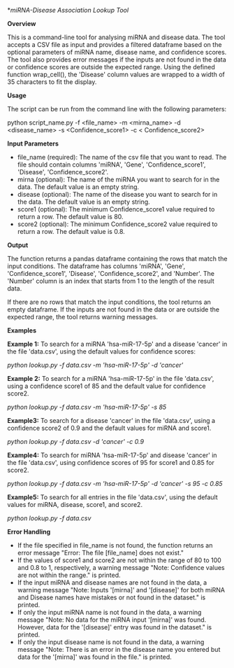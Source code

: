**miRNA-Disease Association Lookup Tool*

**Overview**

This is a command-line tool for analysing miRNA and disease data. The tool accepts a CSV file as input and provides a filtered dataframe based on the optional parameters of miRNA name, disease name, and confidence scores. The tool also provides error messages if the inputs are not found in the data or confidence scores are outside the expected range. Using the defined function wrap_cell(), the 'Disease' column values are wrapped to a width of 35 characters to fit the display.

**Usage**

The script can be run from the command line with the following parameters:

python script_name.py -f \<file_name\> -m \<mirna_name\> -d \<disease_name\> -s \<Confidence_score1\> -c \< Confidence_score2\>

**Input Parameters**

-   file_name (required): The name of the csv file that you want to read. The file should contain columns 'miRNA', 'Gene', 'Confidence_score1', 'Disease', 'Confidence_score2'.
-   mirna (optional): The name of the miRNA you want to search for in the data. The default value is an empty string.
-   disease (optional): The name of the disease you want to search for in the data. The default value is an empty string.
-   score1 (optional): The minimum Confidence_score1 value required to return a row. The default value is 80.
-   score2 (optional): The minimum Confidence_score2 value required to return a row. The default value is 0.8.

**Output**

The function returns a pandas dataframe containing the rows that match the input conditions. The dataframe has columns 'miRNA', 'Gene', 'Confidence_score1', 'Disease', 'Confidence_score2', and 'Number'. The 'Number' column is an index that starts from 1 to the length of the result data.

If there are no rows that match the input conditions, the tool returns an empty dataframe. If the inputs are not found in the data or are outside the expected range, the tool returns warning messages.

**Examples**

**Example 1:** To search for a miRNA 'hsa-miR-17-5p' and a disease 'cancer' in the file 'data.csv', using the default values for confidence scores:

*python lookup.py -f data.csv -m 'hsa-miR-17-5p' -d 'cancer'*

**Example 2:** To search for a miRNA 'hsa-miR-17-5p' in the file 'data.csv', using a confidence score1 of 85 and the default value for confidence score2.

*python lookup.py -f data.csv -m 'hsa-miR-17-5p' -s 85*

**Example3:** To search for a disease 'cancer' in the file 'data.csv', using a confidence score2 of 0.9 and the default values for miRNA and score1.

*python lookup.py -f data.csv -d 'cancer' -c 0.9*

**Example4:** To search for miRNA 'hsa-miR-17-5p' and disease 'cancer' in the file 'data.csv', using confidence scores of 95 for score1 and 0.85 for score2.

*python lookup.py -f data.csv -m 'hsa-miR-17-5p' -d 'cancer' -s 95 -c 0.85*

**Example5:** To search for all entries in the file 'data.csv', using the default values for miRNA, disease, score1, and score2.

*python lookup.py -f data.csv*

**Error Handling**

-   If the file specified in file_name is not found, the function returns an error message "Error: The file [file_name] does not exist."
-   If the values of score1 and score2 are not within the range of 80 to 100 and 0.8 to 1, respectively, a warning message "Note: Confidence values are not within the range." is printed.
-   If the input miRNA and disease names are not found in the data, a warning message "Note: Inputs '[mirna]' and '[disease]' for both miRNA and Disease names have mistakes or not found in the dataset." is printed.
-   If only the input miRNA name is not found in the data, a warning message "Note: No data for the miRNA input '[mirna]' was found. However, data for the '[disease]' entry was found in the dataset." is printed.
-   If only the input disease name is not found in the data, a warning message "Note: There is an error in the disease name you entered but data for the '[mirna]' was found in the file." is printed.
